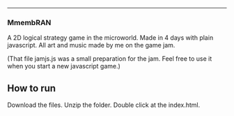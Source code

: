 ---

### MmembRAN

A 2D logical strategy game in the microworld. Made in 4 days with plain javascript.
All art and music made by me on the game jam.

(That file jamjs.js was a small preparation for the jam. Feel free to use it when you start a new javascript game.)

## How to run

Download the files.
Unzip the folder.
Double click at the index.html.
